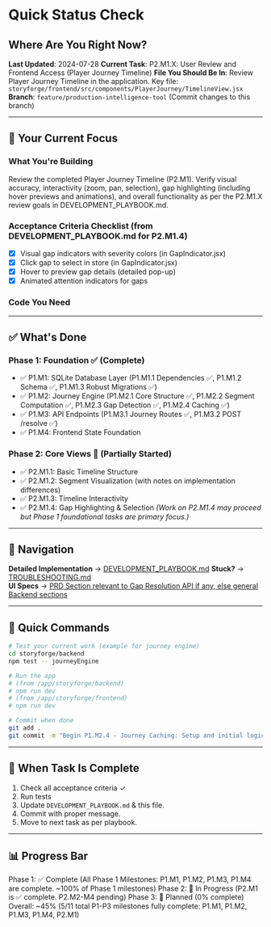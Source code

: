 # Quick Status Check
## Where Are You Right Now?

**Last Updated**: 2024-07-28
**Current Task**: P2.M1.X: User Review and Frontend Access (Player Journey Timeline)
**File You Should Be In**: Review Player Journey Timeline in the application. Key file: `storyforge/frontend/src/components/PlayerJourney/TimelineView.jsx`
**Branch**: `feature/production-intelligence-tool` (Commit changes to this branch)

---

## 🎯 Your Current Focus

### What You're Building
Review the completed Player Journey Timeline (P2.M1). Verify visual accuracy, interactivity (zoom, pan, selection), gap highlighting (including hover previews and animations), and overall functionality as per the P2.M1.X review goals in DEVELOPMENT_PLAYBOOK.md.

### Acceptance Criteria Checklist (from DEVELOPMENT_PLAYBOOK.md for P2.M1.4)
- [x] Visual gap indicators with severity colors (in GapIndicator.jsx)
- [x] Click gap to select in store (in GapIndicator.jsx)
- [x] Hover to preview gap details (detailed pop-up)
- [x] Animated attention indicators for gaps

### Code You Need
<!--
```javascript
// In storyforge/frontend/src/components/PlayerJourney/TimelineView.jsx (Conceptual)
// {journey.gaps.map(gap => (
//   <GapIndicator
//     key={gap.id}
//     gap={gap}
//     onSelect={() => journeyStore.selectGap(gap)}
//     // TODO: Add hover handlers for detailed preview
//     // TODO: Add animation based on gap properties
//   />
// ))}

// In storyforge/frontend/src/components/PlayerJourney/GapIndicator.jsx (Conceptual)
// function GapIndicator({ gap, onSelect }) {
//   // ... existing logic for color based on severity ...
//   // const [isHovering, setIsHovering] = useState(false);
//   return (
//     <Box onClick={onSelect}
//       // onMouseEnter={() => setIsHovering(true)}
//       // onMouseLeave={() => setIsHovering(false)}
//       // sx={{ animation: gap.isNew ? 'pulse 2s infinite' : 'none' }}
//     >
//       {/* {isHovering && <GapDetailPopup gap={gap} />} */}
//     </Box>
//   );
// }
```
-->

---

## ✅ What's Done

### Phase 1: Foundation ✅ (Complete)
- ✅ P1.M1: SQLite Database Layer (P1.M1.1 Dependencies ✅, P1.M1.2 Schema ✅, P1.M1.3 Robust Migrations ✅)
- ✅ P1.M2: Journey Engine (P1.M2.1 Core Structure ✅, P1.M2.2 Segment Computation ✅, P1.M2.3 Gap Detection ✅, P1.M2.4 Caching ✅)
- ✅ P1.M3: API Endpoints (P1.M3.1 Journey Routes ✅, P1.M3.2 POST /resolve ✅)
- ✅ P1.M4: Frontend State Foundation

### Phase 2: Core Views 🚧 (Partially Started)
- ✅ P2.M1.1: Basic Timeline Structure
- ✅ P2.M1.2: Segment Visualization (with notes on implementation differences)
- ✅ P2.M1.3: Timeline Interactivity
- ✅ P2.M1.4: Gap Highlighting & Selection
*(Work on P2.M1.4 may proceed but Phase 1 foundational tasks are primary focus.)*

---

## 📍 Navigation

**Detailed Implementation** → [DEVELOPMENT_PLAYBOOK.md](./DEVELOPMENT_PLAYBOOK.md#p2m1-player-journey-timeline-component-%F0%9F%9B%A7%EF%B8%8F)
**Stuck?** → [TROUBLESHOOTING.md](./TROUBLESHOOTING.md)  
**UI Specs** → [PRD Section relevant to Gap Resolution API if any, else general Backend sections](./PRODUCTION_INTELLIGENCE_TOOL_PRD.md)

---

## 🚀 Quick Commands

```bash
# Test your current work (example for journey engine)
cd storyforge/backend
npm test -- journeyEngine

# Run the app
# (from /app/storyforge/backend)
# npm run dev
# (from /app/storyforge/frontend)
# npm run dev

# Commit when done
git add .
git commit -m "Begin P1.M2.4 - Journey Caching: Setup and initial logic"
```

---

## 🔄 When Task Is Complete

1. Check all acceptance criteria ✓
2. Run tests
3. Update `DEVELOPMENT_PLAYBOOK.md` & this file.
4. Commit with proper message.
5. Move to next task as per playbook.

---

## 📊 Progress Bar
Phase 1: ✅ Complete (All Phase 1 Milestones: P1.M1, P1.M2, P1.M3, P1.M4 are complete. ~100% of Phase 1 milestones)
Phase 2: 🚧 In Progress (P2.M1 is ✅ complete. P2.M2-M4 pending)
Phase 3: 📅 Planned (0% complete)
Overall: ~45% (5/11 total P1-P3 milestones fully complete: P1.M1, P1.M2, P1.M3, P1.M4, P2.M1)
